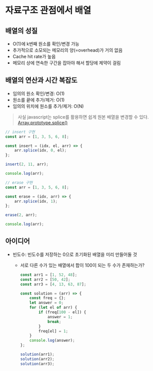 # 자료구조 관점에서 배열

## 배열의 성질

-   O(1)에 k번째 원소를 확인/변경 가능
-   추가적으로 소모되는 메모리의 양(=overhead)가 거의 없음
-   Cache hit rate가 높음
-   메모리 상에 연속한 구간을 잡아야 해서 할당에 제약이 걸림

## 배열의 연산과 시간 복잡도

-   임의의 원소 확인/변경: O(1)
-   원소를 끝에 추가/제거: O(1)
-   임의의 위치에 원소를 추가/제거: O(N)

> 사실 javascript는 splice를 활용하면 쉽게 원본 배열을 변경할 수 있다.
> [Array.prototype.splice()](https://developer.mozilla.org/ko/docs/Web/JavaScript/Reference/Global_Objects/Array/splice)

```js
// insert 구현
const arr = [1, 3, 5, 6, 8];

const insert = (idx, el, arr) => {
    arr.splice(idx, 0, el);
};

insert(2, 11, arr);

console.log(arr);
```

```js
// erase 구현
const arr = [1, 3, 5, 6, 8];

const erase = (idx, arr) => {
    arr.splice(idx, 1);
};

erase(2, arr);

console.log(arr);
```

## 아이디어

-   빈도수: 빈도수를 저장하는 0으로 초기화된 배열을 미리 만들어둘 것

    -   서로 다른 수가 있는 배열에서 합이 100이 되는 두 수가 존재하는가?

        ```js
        const arr1 = [1, 52, 48];
        const arr2 = [50, 42];
        const arr3 = [4, 13, 63, 87];

        const solution = (arr) => {
            const freq = {};
            let answer = 0;
            for (let el of arr) {
                if (freq[100 - el]) {
                    answer = 1;
                    break;
                }
                freq[el] = 1;
            }
            console.log(answer);
        };

        solution(arr1);
        solution(arr2);
        solution(arr3);
        ```
